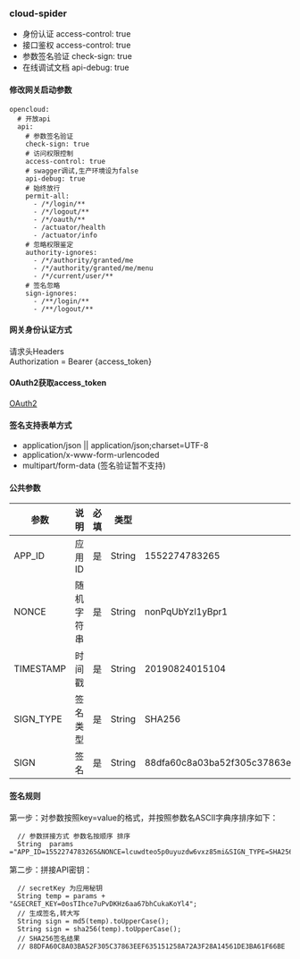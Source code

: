 ### cloud-spider

+ 身份认证   access-control: true
+ 接口鉴权   access-control: true
+ 参数签名验证  check-sign: true
+ 在线调试文档 api-debug: true

#### 修改网关启动参数
```
opencloud:
  # 开放api
  api:
    # 参数签名验证
    check-sign: true
    # 访问权限控制
    access-control: true
    # swagger调试,生产环境设为false
    api-debug: true
    # 始终放行
    permit-all:
      - /*/login/**
      - /*/logout/**
      - /*/oauth/**
      - /actuator/health
      - /actuator/info
    # 忽略权限鉴定
    authority-ignores:
      - /*/authority/granted/me
      - /*/authority/granted/me/menu
      - /*/current/user/**
    # 签名忽略
    sign-ignores:
      - /**/login/**
      - /**/logout/**
```

#### 网关身份认证方式
请求头Headers  
Authorization  =  Bearer {access_token} 

#### OAuth2获取access_token
<a target="_blank" href="https://gitee.com/liuyadu/open-cloud/wikis/pages?sort_id=1396294&doc_id=256893">OAuth2</a>


#### 签名支持表单方式
+ application/json || application/json;charset=UTF-8
+ application/x-www-form-urlencoded
+ multipart/form-data (签名验证暂不支持)

#### 公共参数
参数 | 说明 | 必填 | 类型 | 示例值 | 描述
----|------|-----|------|------|------
APP_ID | 应用ID  | 是 | String | 1552274783265 | 应用管理中获取
NONCE | 随机字符串  | 是 | String | nonPqUbYzl1yBpr1 | 随机字符串，不长于32位 
TIMESTAMP | 时间戳  | 是 | String | 20190824015104 | 当前的时间:yyyyMMddHHmmss
SIGN_TYPE | 签名类型  | 是 | String | SHA256 | -  默认值为：SHA256，支持 SHA256 和 MD5
SIGN | 签名  | 是 | String | 88dfa60c8a03ba52f305c37863eef635151258a72a3f28a14561de3ba61f66be | 签名规则

#### 签名规则
第一步：对参数按照key=value的格式，并按照参数名ASCII字典序排序如下：
```
  // 参数拼接方式 参数名按顺序 排序
  String  params ="APP_ID=1552274783265&NONCE=lcuwdteo5p0uyuzdw6vxz85mi&SIGN_TYPE=SHA256&TIMESTAMP=20190824023746"; 
```
第二步：拼接API密钥： 
```
  // secretKey 为应用秘钥
  String temp = params + "&SECRET_KEY=0osTIhce7uPvDKHz6aa67bhCukaKoYl4";
  // 生成签名,转大写
  String sign = md5(temp).toUpperCase(); 
  String sign = sha256(temp).toUpperCase(); 
  // SHA256签名结果
  // 88DFA60C8A03BA52F305C37863EEF635151258A72A3F28A14561DE3BA61F66BE 
```